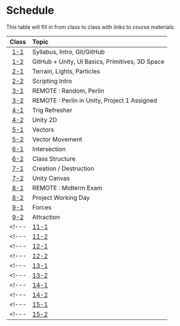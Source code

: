 # Schedule

This table will fill in from class to class with links to course materials:

| Class                   | Topic         |
| :---------------------: | :------------ |
| [1-1](./agenda/01-1.md) | Syllabus, Intro, Git/GitHub |
| [1-2](./agenda/01-2.md) | GitHub + Unity, UI Basics, Primitives, 3D Space |
| [2-1](./agenda/02-1.md) | Terrain, Lights, Particles |
| [2-2](./agenda/02-2.md) | Scripting Intro |
| [3-1](./agenda/03-1.md) | REMOTE : Random, Perlin |
| [3-2](./agenda/03-2.md) | REMOTE : Perlin in Unity, Project 1 Assigned |
| [4-1](./agenda/04-1.md) | Trig Refresher |
| [4-2](./agenda/04-2.md) | Unity 2D |
| [5-1](./agenda/05-1.md) | Vectors |
| [5-2](./agenda/05-2.md) | Vector Movement |
| [6-1](./agenda/06-1.md) | Intersection |
| [6-2](./agenda/06-2.md) | Class Structure |
| [7-1](./agenda/07-1.md) | Creation / Destruction |
| [7-2](./agenda/07-2.md) | Unity Canvas |
| [8-1](./agenda/08-1.md) | REMOTE : Midterm Exam |
| [8-2](./agenda/08-2.md) | Project Working Day |
| [9-1](./agenda/09-1.md) | Forces |
| [9-2](./agenda/09-2.md) | Attraction |
<!--- | [11-1](./agenda/10-1.md) | 3/27 Arrival | --->
<!--- | [11-2](./agenda/10-2.md) | 3/29 Steering (Seek, Flee) | --->
<!--- | [12-1](./agenda/11-1.md) | 4/3 Dot Product + Obstacle Avoidance | --->
<!--- | [12-2](./agenda/11-2.md) | 4/5 Wandering, Character Controller + Wall Avoidance | --->
<!--- | [13-1](./agenda/12-1.md) | 4/10 Flocking | --->
<!--- | [13-2](./agenda/12-2.md) | 4/12 REMOTE : Working Period | --->
<!--- | [14-1](./agenda/13-1.md) | 4/17 Dot Product | --->
<!--- | [14-2](./agenda/13-2.md) | 4/19 Path Following | --->
<!--- | [15-1](./agenda/14-1.md) | 4/24 Flow Fields | --->
<!--- | [15-2](./agenda/15-2.md) | 4/26 Leader Following | --->

<!--- | [Final](./agenda/final.md) | 5/3 Final Exam | --->
